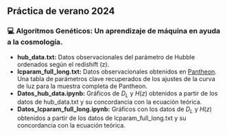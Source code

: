 ## Práctica de verano 2024
### 💻 Algoritmos Genéticos: Un aprendizaje de máquina en ayuda a la cosmología.
* **hub_data.txt:** Datos observacionales del parámetro de Hubble ordenados según el redishift (z).
* **lcparam_full_long.txt:** Datos observacionales obtenidos en [Pantheon](https://github.com/dscolnic/Pantheon). Una tabla de parámetros clave recuperados de los ajustes de la curva de luz para la muestra completa de Pantheon.
* **Datos_hub_data.ipynb:** Gráficos de $D_L$ y $H(z)$ obtenidos a partir de los datos de hub_data.txt y su concordancia con la ecuación teórica.
* **Datos_lcparam_full_long.ipynb:** Gráficos con los datos de $D_L$ y $H(z)$ obtenidos a partir de los datos de lcparam_full_long.txt y su concordancia con la ecuación teórica.
